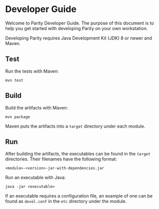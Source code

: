 Developer Guide
===============

Welcome to Parity Developer Guide. The purpose of this document is to help you
get started with developing Parity on your own workstation.

Developing Parity requires Java Development Kit (JDK) 8 or newer and Maven.


Test
----

Run the tests with Maven:

    mvn test


Build
-----

Build the artifacts with Maven:

    mvn package

Maven puts the artifacts into a `target` directory under each module.


Run
---

After building the artifacts, the executables can be found in the `target`
directories. Their filenames have the following format:

    <module>-<version>-jar-with-dependencies.jar

Run an executable with Java:

    java -jar <executable>

If an executable requires a configuration file, an example of one can be found
as `devel.conf` in the `etc` directory under the module.
